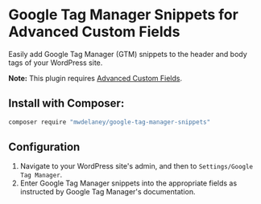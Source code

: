 # Google Tag Manager Snippets for Advanced Custom Fields

Easily add Google Tag Manager (GTM) snippets to the header and body tags of your WordPress site.

**Note:** This plugin requires [Advanced Custom Fields](https://advancedcustomfields.com).

## Install with Composer:
```bash
composer require "mwdelaney/google-tag-manager-snippets"
```

## Configuration
1. Navigate to your WordPress site's admin, and then to `Settings/Google Tag Manager`.
2. Enter Google Tag Manager snippets into the appropriate fields as instructed by Google Tag Manager's documentation.
